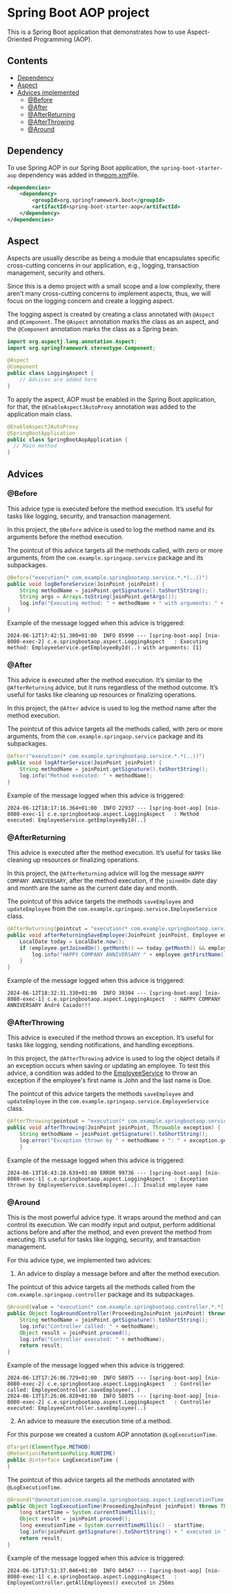 # Spring Boot AOP project

This is a Spring Boot application that demonstrates how to use Aspect-Oriented Programming (AOP).

## Contents
- [Dependency](#dependency)
- [Aspect](#aspect)
- [Advices implemented](#advices-implemented)
  - [@Before](#before)
  - [@After](#after)
  - [@AfterReturning](#afterreturning)
  - [@AfterThrowing](#afterthrowing)
  - [@Around](#around)

## Dependency

To use Spring AOP in our Spring Boot application, the `spring-boot-starter-aop` dependency was added in the[pom.xml](pom.xml)file.

```xml
<dependencies>
    <dependency>
        <groupId>org.springframework.boot</groupId>
        <artifactId>spring-boot-starter-aop</artifactId>
    </dependency>
</dependencies>
```

## Aspect

Aspects are usually describe as being a module that encapsulates specific cross-cutting concerns in our application, e.g., logging, transaction management, security and others. 

Since this is a demo project with a small scope and a low complexity, there aren't many cross-cutting concerns to implement aspects, thus, we will focus on the logging concern and create a logging aspect.

The logging aspect is created by creating a class annotated with `@Aspect` and `@Component`. The `@Aspect` annotation marks the class as an aspect, and the `@Component` annotation marks the class as a Spring bean.

```java
import org.aspectj.lang.annotation.Aspect;
import org.springframework.stereotype.Component;

@Aspect
@Component
public class LoggingAspect {
    // Advices are added here
}
```

To apply the aspect, AOP must be enabled in the Spring Boot application, for that, the `@EnableAspectJAutoProxy` annotation was added to the application main class.

```java
@EnableAspectJAutoProxy
@SpringBootApplication
public class SpringBootAopApplication {
  // Main method
}
```

## Advices

### @Before

This advice type is executed before the method execution. 
It’s useful for tasks like logging, security, and transaction management.

In this project, the `@Before` advice is used to log the method name and its arguments before the method execution.

The pointcut of this advice targets all the methods called, with zero or more arguments, from the `com.example.springaop.service` package and its subpackages. 

```java
@Before("execution(* com.example.springbootaop.service.*.*(..))")
public void logBeforeService(JoinPoint joinPoint) {
    String methodName = joinPoint.getSignature().toShortString();
    String args = Arrays.toString(joinPoint.getArgs());
    log.info("Executing method: " + methodName + " with arguments: " + args);
}
```

Example of the message logged when this advice is triggered:

```
2024-06-12T17:42:51.300+01:00  INFO 85990 --- [spring-boot-aop] [nio-8080-exec-2] c.e.springbootaop.aspect.LoggingAspect   : Executing method: EmployeeService.getEmployeeById(..) with arguments: [1]
```

### @After

This advice is executed after the method execution. It’s similar to the `@AfterReturning` advice, but it runs regardless of the method outcome.
It’s useful for tasks like cleaning up resources or finalizing operations.

In this project, the `@After` advice is used to log the method name after the method execution.

The pointcut of this advice targets all the methods called, with zero or more arguments, from the `com.example.springaop.service` package and its subpackages.

```java
@After("execution(* com.example.springbootaop.service.*.*(..))")
public void logAfterService(JoinPoint joinPoint) {
    String methodName = joinPoint.getSignature().toShortString();
    log.info("Method executed: " + methodName);
}
```

Example of the message logged when this advice is triggered: 

```
2024-06-12T18:17:16.364+01:00  INFO 22937 --- [spring-boot-aop] [nio-8080-exec-1] c.e.springbootaop.aspect.LoggingAspect   : Method executed: EmployeeService.getEmployeeById(..)
```

### @AfterReturning

This advice is executed after the method execution. 
It’s useful for tasks like cleaning up resources or finalizing operations.

In this project, the `@AfterReturning` advice will log the message `HAPPY COMPANY ANNIVERSARY`, after the method execution, if the `joinedOn` date day and month are the same as the current date day and month.

The pointcut of this advice targets the methods `saveEmployee` and `updateEmployee` from the `com.example.springaop.service.EmployeeService` class.

```java
@AfterReturning(pointcut = "execution(* com.example.springbootaop.service.EmployeeService.saveEmployee(..)) || execution(* com.example.springbootaop.service.EmployeeService.updateEmployee(..))", returning = "employee")
public void afterReturningSaveEmployee(JoinPoint joinPoint, Employee employee) {
    LocalDate today = LocalDate.now();
    if (employee.getJoinedOn().getMonth() == today.getMonth() && employee.getJoinedOn().getDayOfMonth() == today.getDayOfMonth()) {
        log.info("HAPPY COMPANY ANNIVERSARY " + employee.getFirstName() + " " + employee.getLastName() + "!!!");
    }
}
```

Example of the message logged when this advice is triggered:

```
2024-06-12T18:32:31.330+01:00  INFO 39304 --- [spring-boot-aop] [nio-8080-exec-1] c.e.springbootaop.aspect.LoggingAspect   : HAPPY COMPANY ANNIVERSARY André Caiado!!!
```

### @AfterThrowing

This advice is executed if the method throws an exception. 
It’s useful for tasks like logging, sending notifications, and handling exceptions.

In this project, the `@AfterThrowing` advice is used to log the object details if an exception occurs when saving or updating an employee. To test this advice, a condition was added to the [EmployeeService](src%2Fmain%2Fjava%2Fcom%2Fexample%2Fspringbootaop%2Fservice%2FEmployeeService.java#L40) to throw an exception if the employee's first name is John and the last name is Doe. 

The pointcut of this advice targets the methods `saveEmployee` and `updateEmployee` in the `com.example.springaop.service.EmployeeService` class.

```java
@AfterThrowing(pointcut = "execution(* com.example.springbootaop.service.EmployeeService.saveEmployee(..)) || execution(* com.example.springbootaop.service.EmployeeService.updateEmployee(..))", throwing = "exception")
public void afterThrowing(JoinPoint joinPoint, Throwable exception) {
    String methodName = joinPoint.getSignature().toShortString();
    log.error("Exception thrown by " + methodName + ": " + exception.getMessage());
    }
```

Example of the message logged when this advice is triggered:

```
2024-06-13T16:43:28.639+01:00 ERROR 99736 --- [spring-boot-aop] [nio-8080-exec-1] c.e.springbootaop.aspect.LoggingAspect   : Exception thrown by EmployeeService.saveEmployee(..): Invalid employee name
```

### @Around

This is the most powerful advice type. It wraps around the method and can control its execution. We can modify input and output, perform additional actions before and after the method, and even prevent the method from executing.
It’s useful for tasks like logging, security, and transaction management.

For this advice type, we implemented two advices:

1. An advice to display a message before and after the method execution.

The pointcut of this advice targets all the methods called from the `com.example.springaop.controller` package and its subpackages.

```java
@Around(value = "execution(* com.example.springbootaop.controller.*.*(..))")
public Object logAroundController(ProceedingJoinPoint joinPoint) throws Throwable {
    String methodName = joinPoint.getSignature().toShortString();
    log.info("Controller called: " + methodName);
    Object result = joinPoint.proceed();
    log.info("Controller executed: " + methodName);
    return result;
}
```

Example of the message logged when this advice is triggered:

```
2024-06-13T17:26:06.729+01:00  INFO 58075 --- [spring-boot-aop] [nio-8080-exec-2] c.e.springbootaop.aspect.LoggingAspect   : Controller called: EmployeeController.saveEmployee(..)
2024-06-13T17:26:06.820+01:00  INFO 58075 --- [spring-boot-aop] [nio-8080-exec-2] c.e.springbootaop.aspect.LoggingAspect   : Controller executed: EmployeeController.saveEmployee(..)
```

2. An advice to measure the execution time of a method. 

For this purpose we created a custom AOP annotation `@LogExecutionTime`.

```java
@Target(ElementType.METHOD)
@Retention(RetentionPolicy.RUNTIME)
public @interface LogExecutionTime {
}
````

The pointcut of this advice targets all the methods annotated with `@LogExecutionTime`.

```java
@Around("@annotation(com.example.springbootaop.aspect.LogExecutionTime)")
public Object logExecutionTime(ProceedingJoinPoint joinPoint) throws Throwable {
    long startTime = System.currentTimeMillis();
    Object result = joinPoint.proceed();
    long executionTime = System.currentTimeMillis() - startTime;
    log.info(joinPoint.getSignature().toShortString() + " executed in " + executionTime + "ms");
    return result;
}
```

Example of the message logged when this advice is triggered:

```
2024-06-13T17:51:37.046+01:00  INFO 84567 --- [spring-boot-aop] [nio-8080-exec-1] c.e.springbootaop.aspect.LoggingAspect   : EmployeeController.getAllEmployees() executed in 256ms
```